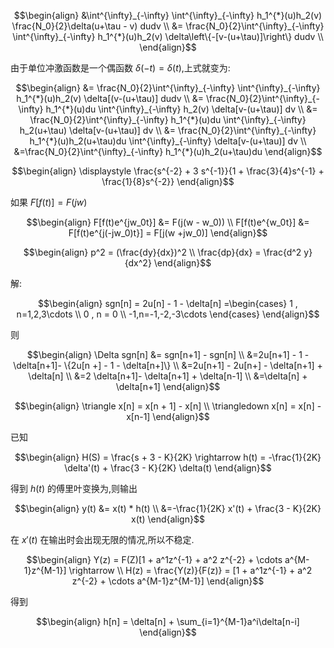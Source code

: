 
$$\begin{align}
    &\int^{\infty}_{-\infty} \int^{\infty}_{-\infty} h_1^{*}(u)h_2(v) \frac{N_0}{2}\delta(u+\tau - v) dudv \\
    &= \frac{N_0}{2}\int^{\infty}_{-\infty} \int^{\infty}_{-\infty} h_1^{*}(u)h_2(v) \delta\left\{-[v-(u+\tau)]\right\} dudv \\
\end{align}$$

由于单位冲激函数是一个偶函数 $\delta(-t) = \delta(t)$,上式就变为:

$$\begin{align}
    &= \frac{N_0}{2}\int^{\infty}_{-\infty} \int^{\infty}_{-\infty} h_1^{*}(u)h_2(v) \delta[(v-(u+\tau)] dudv \\
    &= \frac{N_0}{2}\int^{\infty}_{-\infty} h_1^{*}(u)du \int^{\infty}_{-\infty} h_2(v) \delta[v-(u+\tau)] dv \\
    &= \frac{N_0}{2}\int^{\infty}_{-\infty} h_1^{*}(u)du \int^{\infty}_{-\infty} h_2(u+\tau) \delta[v-(u+\tau)] dv \\
    &= \frac{N_0}{2}\int^{\infty}_{-\infty} h_1^{*}(u)h_2(u+\tau)du \int^{\infty}_{-\infty}  \delta[v-(u+\tau)] dv \\ 
    &=\frac{N_0}{2}\int^{\infty}_{-\infty} h_1^{*}(u)h_2(u+\tau)du
\end{align}$$




$$\begin{align}
    \displaystyle \frac{s^{-2} + 3 s^{-1}}{1 + \frac{3}{4}s^{-1} + \frac{1}{8}s^{-2}}
\end{align}$$



如果 $F[f(t)] = F(jw)$

$$\begin{align}
    F[f(t)e^{jw_0t}] &= F(j(w - w_0)) \\
    F[f(t)e^{w_0t}] &= F[f(t)e^{j(-jw_0)t}] = F[j(w +jw_0)]
\end{align}$$



$$\begin{align}
    p^2 = (\frac{dy}{dx})^2 \\
    \frac{dp}{dx} =  \frac{d^2 y}{dx^2}
\end{align}$$







解:

$$\begin{align}
    sgn[n] = 2u[n] - 1 - \delta[n] =\begin{cases}
        1 , n=1,2,3\cdots \\
        0 , n = 0 \\
        -1,n=-1,-2,-3\cdots
    \end{cases}
\end{align}$$

则

$$\begin{align}
    \Delta sgn[n] &= sgn[n+1] - sgn[n] \\
    &=2u[n+1] - 1  - \delta[n+1]- \{2u[n +] - 1 - \delta[n+]\} \\
    &=2u[n+1] - 2u[n+]  - \delta[n+1] +   \delta[n] \\
    &=2 \delta[n+1]- \delta[n+1] +   \delta[n-1] \\
    &=\delta[n] + \delta[n+1]
\end{align}$$



$$\begin{align}
    \triangle x[n] = x[n + 1] - x[n] \\
    \triangledown x[n] = x[n] - x[n-1]
\end{align}$$

已知

$$\begin{align}
    H(S) = \frac{s + 3 - K}{2K} \rightarrow h(t) = -\frac{1}{2K} \delta'(t) + \frac{3 - K}{2K} \delta(t)
\end{align}$$

得到 $h(t)$ 的傅里叶变换为,则输出

$$\begin{align}
    y(t) &= x(t) * h(t) \\
    &=-\frac{1}{2K} x'(t) + \frac{3 - K}{2K} x(t)
\end{align}$$

在 $x'(t)$ 在输出时会出现无限的情况,所以不稳定.

$$\begin{align}
    Y(z) = F(Z)[1 + a^1z^{-1} + a^2 z^{-2} + \cdots a^{M-1}z^{M-1}] \rightarrow \\ H(z) = \frac{Y(z)}{F(z)} = [1 + a^1z^{-1} + a^2 z^{-2} + \cdots a^{M-1}z^{M-1}]
\end{align}$$

得到

$$\begin{align}
    h[n] = \delta[n] + \sum_{i=1}^{M-1}a^i\delta[n-i]
\end{align}$$



